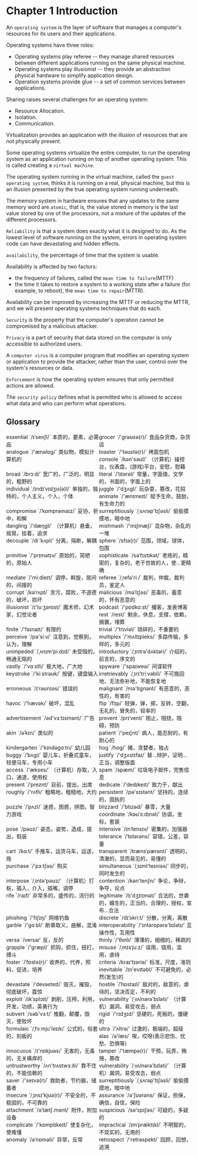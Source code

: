 # Chapter 1 Introduction

An `operating system` is the layer of software that manages a computer's resources for its users and their applications.

Operating systems have three roles:

- Operating systems play referee -- they manage shared resources between different applications running on the same physical machine.
- Operating systems play illusionist -- they provide an abstraction physical hardware to simplify application design.
- Operation systems provide glue -- a set of common services between applications.

Sharing raises several challenges for an operating system:

- Resource Allocation.
- Isolation.
- Communication.

Virtualization provides an application with the illusion of resources that are not physically present.

Some operating systems virtualize the entire computer, to run the operating system as an application running on top of another operating system. This is called creating a `virtual machine`.

The operating system running in the virtual machine, called the `guest operating system`, thinks it is running on a real, physical machine, but this is an illusion presented by the true operating system running underneath.

The memory system in hardware ensures that any updates to the same memory word are `atomic`, that is, the value stored in memory is the last value stored by one of the processors, not a mixture of the updates of the different processors.

`Reliability` is that a system does exactly what it is designed to do. As the lowest level of software running on the system, errors in operating system code can have devastating and hidden effects.

`availability`, the percentage of time that the system is usable.

Availability is affected by two factors: 

- the frequency of failures, called the `mean time to failure`(MTTF)
- the time it takes to restore a system to a working state after a failure (for example, to reboot), the `mean time to repair`(MTTR).

Availability can be improved by increasing the MTTF or reducing the MTTR, and we will present operating systems techniques that do each.

`Security` is the property that the computer's operation cannot be compromised by a malicious attacker.

`Privacy` is a part of security that data stored on the computer is only accessible to authorized users.

A `computer virus` is a computer program that modifies an operating system or application to provide the attacker, rather than the user, control over the system's resources or data.

`Enforcement` is how the operating system ensures that only permitted actions are allowed.

The `security policy` defines what is permitted who is allowed to access what data and who can perform what operations.





## Glossary

<div style="width: 50%; float:left;">essential `/ɪˈsenʃl/` 本质的，要素，必需品</div>
<div style="width: 50%; float:left;">grocer `/'ɡrəʊsə(r)/` 食品杂货商，杂货店</div>
<div style="width: 50%; float:left;">analogue `/'ænəlɒɡ/` 类似物，模拟计算机的</div>
<div style="width: 50%; float:left;">toaster `/'təʊstə(r)/` 烤面包机</div>
<div style="width: 50%; float:left;">console `/kən'səʊl/` （计算机）操控台，仪表盘，(游戏)平台，安慰，慰藉</div>
<div style="width: 50%; float:left;">broad `/brɔːd/` 宽广的，广泛的，明显的，粗野的</div>
<div style="width: 50%; float:left;">literal `/ˈlɪtərəl/` 常量，字面值，文学的，书面的，字面上的</div>
<div style="width: 50%; float:left;">individual `/ɪndɪˈvɪdʒʊ(ə)l/` 单独的，独特的，个人主义，个人，个体</div>
<div style="width: 50%; float:left;">juggle `/'dʒʌɡl/` 玩杂耍，篡改，花招</div>
<div style="width: 50%; float:left;">animate `/'ænɪmeɪt/` 赋予生命，鼓励，有生命力的</div>
<div style="width: 50%; float:left;">compromise `/ˈkɒmprəmaɪz/` 妥协，折中，和解</div>
<div style="width: 50%; float:left;">surreptitiously `/ˌsʌrəp'tɪʃəsli/` 偷偷摸摸地，暗中地</div>
<div style="width: 50%; float:left;">dangling `/'dæŋɡl/` （计算机）悬垂，摇晃，挂着，追求</div>
<div style="width: 50%; float:left;">mishmash `/'mɪʃmæʃ/` 混杂物，杂乱的一堆</div>
<div style="width: 50%; float:left;">decouple `/diːˈkʌpl/` 分离，隔断，解耦</div>
<div style="width: 50%; float:left;">sphere `/sfɪə(r)/` 范围，领域，球体，包围</div>
<div style="width: 50%; float:left;">primitive `/'prɪmətɪv/` 原始的，简陋的，原始人</div>
<div style="width: 50%; float:left;">
sophisticate `/səˈfɪstɪkət/` 老练的，精密的，复杂的，老于世故的人，使...更精确</div>
<div style="width: 50%; float:left;">mediate `/'miːdieɪt/` 调停，斡旋，居间的，间接的</div>
<div style="width: 50%; float:left;">referee `/ˌrefə'riː/` 裁判，仲裁，裁判员，鉴定人</div>
<div style="width: 50%; float:left;">corrupt `/kəˈrʌpt/` 贪污，腐败，不道德的，破坏，损坏</div>
<div style="width: 50%; float:left;">malicious `/məˈlɪʃəs/` 恶毒的，蓄意的，怀有恶意的</div>
<div style="width: 50%; float:left;">illusionist `/ɪ'luːʒənɪst/` 魔术师，幻术家，幻觉论者</div>
<div style="width: 50%; float:left;">podcast `/'pɒdkɑːst/` 播客，发表博客</div>
<div style="width: 50%; float:left;">rest `/rest/` 剩余，休息，支撑，依赖，搁置，埋葬</div>
<div style="width: 50%; float:left;">finite `/'faɪnaɪt/` 有限的</div>
<div style="width: 50%; float:left;">trivial `/'trɪviəl/` 琐碎的，不重要的</div>
<div style="width: 50%; float:left;">perceive `/pə'siːv/` 注意到，觉察到，认为，理解</div>
<div style="width: 50%; float:left;">multiplex `/'mʌltɪpleks/` 多路传输，多样的，多元的</div>
<div style="width: 50%; float:left;">unimpeded `/ˌʌnɪm'piːdɪd/` 未受阻的，畅通无阻的</div>
<div style="width: 50%; float:left;">introductory `/ˌɪntrə'dʌktəri/` 介绍的，前言的，序文的</div>
<div style="width: 50%; float:left;">vastly `/'vɑːstli/` 极大地，广大地</div>
<div style="width: 50%; float:left;">spyware `/'spaɪweə/` 间谍软件</div>
<div style="width: 50%; float:left;">keystroke `/'kiːstrəʊk/` 按键，键盘输入</div>
<div style="width: 50%; float:left;">irretrievably `/ˌɪrɪ'triːvəbli/` 不可挽回地，无法弥补地，不能恢复地</div>
<div style="width: 50%; float:left;">erroneous `/ɪˈrəʊnɪəs/` 错误的</div>
<div style="width: 50%; float:left;">malignant `/mə'lɪɡnənt/` 有恶意的，恶性的，有害的</div>
<div style="width: 50%; float:left;">havoc `/'hævək/` 破坏，混乱</div>
<div style="width: 50%; float:left;">flip `/flɪp/` 轻弹，弹，掷，反转，空翻，无礼的，冒失的，轻率的</div>
<div style="width: 50%; float:left;">advertisement `/əd'vɜːtɪsmənt/` 广告</div>
<div style="width: 50%; float:left;">prevent `/prɪˈvent/` 阻止，阻挠，阻碍，预防</div>
<div style="width: 50%; float:left;">akin `/əˈkɪn/` 类似的</div>
<div style="width: 50%; float:left;">patient `/'peɪʃnt/` 病人，能忍耐的，有耐心的</div>
<div style="width: 50%; float:left;">kindergarten `/'kɪndəɡɑːtn/` 幼儿园</div>
<div style="width: 50%; float:left;">hog `/hɒɡ/` 猪，贪婪者，独占</div>
<div style="width: 50%; float:left;">buggy `/ˈbʌɡi/` 婴儿车，折叠式童车，轻便马车，专用小车</div>
<div style="width: 50%; float:left;">justify `/'dʒʌstɪfaɪ/` 替...辩护，证明...正当，调整版面</div>
<div style="width: 50%; float:left;">access `/'ækses/` （计算机）存取，入口，通道，使用权</div>
<div style="width: 50%; float:left;">spam `/spæm/` 垃圾电子邮件，兜售信息</div>
<div style="width: 50%; float:left;">present `/ˈpreznt/` 目前，提出，出席</div>
<div style="width: 50%; float:left;">dedicate `/'dedɪkeɪt/` 致力于，献出</div>
<div style="width: 50%; float:left;">roughly `/'rʌfli/` 粗略地，粗糙地，大约</div>
<div style="width: 50%; float:left;">persistent `/pə'sɪstənt/` 坚持的，连续的，固执的</div>
<div style="width: 50%; float:left;">puzzle `/ˈpʌzl/` 迷惑，困惑，拼图，智力游戏</div>
<div style="width: 50%; float:left;">blizzard `/'blɪzəd/` 暴雪，大量</div>
<div style="width: 50%; float:left;">coordinate `/kəʊˈɔːdɪnət/` 协调，坐标，套装</div>
<div style="width: 50%; float:left;">pose `/pəʊz/` 姿态，姿势，造成，提出，假装</div>
<div style="width: 50%; float:left;">intensive `/ɪnˈtensɪv/`  密集的，加强器</div>
<div style="width: 50%; float:left;">tolerance `/ˈtɒlərəns/`  容错，公差，容量</div>
<div style="width: 50%; float:left;">cart `/kɑːt/` 手推车，运货马车，运送，拖</div>
<div style="width: 50%; float:left;">transparent `/trænsˈpærənt/` 透明的，清澈的，显而易见的，易懂的</div>
<div style="width: 50%; float:left;">purchase `/'pɜːtʃəs/` 购买</div>
<div style="width: 50%; float:left;">simultaneous `/ˌsɪml'teɪniəs/` 同步的，同时发生的</div>
<div style="width: 50%; float:left;">interpose `/ˌɪntə'pəʊz/` （计算机）打桩，插入，介入，插嘴，调停</div>
<div style="width: 50%; float:left;">contention `/kən'tenʃn/` 争论，争辩，争夺，论点</div>
<div style="width: 50%; float:left;">rife `/raɪf/` 非常多的，盛传的，流行的</div>
<div style="width: 50%; float:left;">legitimate `/lɪ'dʒɪtɪmət/` 合法的，世袭的，婚生的，正当的，合理的，授权，宣布...合法</div>
<div style="width: 50%; float:left;">phishing `/'fɪʃɪŋ/` 网络钓鱼</div>
<div style="width: 50%; float:left;">discrete `/dɪˈskriːt/` 分散，分离，离散</div>
<div style="width: 50%; float:left;">garble `/'gɑːbl/` 断章取义，曲解，混淆</div>
<div style="width: 50%; float:left;">interoperability `/'ɪntərɒpərə'bɪlətɪ/` 互操作性，互用性</div>
<div style="width: 50%; float:left;">versa `/versa/` 反，反的</div>
<div style="width: 50%; float:left;">thinly `/'θɪnli/` 薄薄的，细细的，稀疏的</div>
<div style="width: 50%; float:left;">grapple `/'ɡræpl/` 抓钩，抓住，扭打，搏斗</div>
<div style="width: 50%; float:left;">misuse `/ˌmɪsˈjuːz/` 误用，错用，滥用，虐待</div>
<div style="width: 50%; float:left;">foster `/ˈfɒstə(r)/` 收养的，代养，照料，促进，培养</div>
<div style="width: 50%; float:left;">criteria `/kraɪ'tɪəriə/` 标准，尺度，准则</div>
<div style="width: 50%; float:left;">inevitable `/ɪn'evɪtəbl/` 不可避免的，必然(发生)的</div>
<div style="width: 50%; float:left;">devastate `/ˈdevəsteɪt/` 毁灭，摧毁，彻底破坏，震惊</div>
<div style="width: 50%; float:left;">hostile `/ˈhɒstaɪl/` 敌对的，敌意的，虐待的，坚决否定，不利的</div>
<div style="width: 50%; float:left;">exploit `/ɪkˈsplɔɪt/` 剥削，压榨，利用，开发，功绩，英勇行为</div>
<div style="width: 50%; float:left;">vulnerability `/ˌvʌlnərə'bɪləti/` （计算机）漏洞，易受攻击，弱点</div>
<div style="width: 50%; float:left;">subvert `/səb'vɜːt/` 推翻，颠覆，毁灭，使败坏</div>
<div style="width: 50%; float:left;">rigid `/'rɪdʒɪd/` 坚硬的，死板的，僵硬的</div>
<div style="width: 50%; float:left;">formulaic `/ˌfɔːmju'leɪɪk/` 公式的，俗套的，刻板的</div>
<div style="width: 50%; float:left;">ultra `/'ʌltrə/` 过激的，极端的，超级</div>
<div style="width: 50%; float:left;">alas `/ə'læs/` 唉，哎呀(表示悲伤、忧愁、恐惧等)</div>
<div style="width: 50%; float:left;">innocuous `/ɪ'nɒkjuəs/` 无害的，无毒的，无关痛痒的</div>
<div style="width: 50%; float:left;">tamper `/'tæmpə(r)/` 干预，玩弄，贿赂，篡改</div>
<div style="width: 50%; float:left;">untrustworthy `/ʌn'trʌstwɜːði/` 靠不住的，不能信赖的</div>
<div style="width: 50%; float:left;">vulnerability `/ˌvʌlnərə'bɪləti/` （计算机）漏洞，易受攻击，弱点</div>
<div style="width: 50%; float:left;">saver `/'seɪvə(r)/` 救助者，节约器，储蓄者</div>
<div style="width: 50%; float:left;">surreptitiously `/ˌsʌrəp'tɪʃəsli/` 偷偷摸摸地，暗中地</div>
<div style="width: 50%; float:left;">insecure `/ˌɪnsɪ'kjʊə(r)/` 不安全的，不稳固的，不可靠的</div>
<div style="width: 50%; float:left;">assurance `/ə'ʃʊərəns/` 保证，担保，确信，自信，保险</div>
<div style="width: 50%; float:left;">attachment `/əˈtætʃ.mənt/` 附件，附加设备</div>
<div style="width: 50%; float:left;">suspicious `/sə'spɪʃəs/` 可疑的，多疑的</div>
<div style="width: 50%; float:left;">complicate `/'kɒmplɪkeɪt/` 使复杂化，使难懂</div>
<div style="width: 50%; float:left;">impractical `/ɪmˈpræktɪkl/` 不明智的，不现实的，无用的</div>
<div style="width: 50%; float:left;">anomaly `/əˈnɒməli/` 异常，反常</div>
<div style="width: 50%; float:left;">retrospect `/'retrəspekt/` 回顾，回想，追溯</div>
<div style="width: 50%; float:left;"></div>
<div style="width: 50%; float:left;"></div>
<div style="width: 50%; float:left;"></div>
<div style="width: 50%; float:left;"></div>
<div style="width: 50%; float:left;"></div>
<div style="width: 50%; float:left;"></div>
<div style="width: 50%; float:left;"></div>
<div style="width: 50%; float:left;"></div>
<div style="width: 50%; float:left;"></div>
<div style="width: 50%; float:left;"></div>
<div style="width: 50%; float:left;"></div>
<div style="width: 50%; float:left;"></div>
<div style="width: 50%; float:left;"></div>
<div style="width: 50%; float:left;"></div>
<div style="width: 50%; float:left;"></div>
<div style="width: 50%; float:left;"></div>
<div style="width: 50%; float:left;"></div>
<div style="width: 50%; float:left;"></div>
<div style="width: 50%; float:left;"></div>
<div style="width: 50%; float:left;"></div>
<div style="width: 50%; float:left;"></div>
<div style="width: 50%; float:left;"></div>
<div style="width: 50%; float:left;"></div>